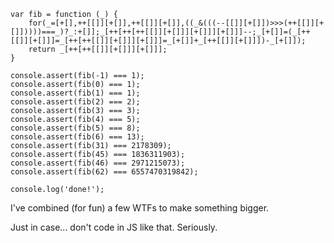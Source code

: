 ```
var fib = function (_) {
    for(_=[+[],++[[]][+[]],++[[]][+[]],((_&(((--[[]][+[]])>>>(++[[]][+[]]))))===_)?_:+[]];_[++[++[++[[]][+[]]][+[]]][+[]]]--;_[+[]]=(_[++[[]][+[]]]=_[++[++[[]][+[]]][+[]]]=_[+[]]+_[++[[]][+[]]])-_[+[]]);
    return _[++[++[[]][+[]]][+[]]];
}

console.assert(fib(-1) === 1);
console.assert(fib(0) === 1);
console.assert(fib(1) === 1);
console.assert(fib(2) === 2);
console.assert(fib(3) === 3);
console.assert(fib(4) === 5);
console.assert(fib(5) === 8);
console.assert(fib(6) === 13);
console.assert(fib(31) === 2178309);
console.assert(fib(45) === 1836311903);
console.assert(fib(46) === 2971215073);
console.assert(fib(62) === 6557470319842);
 
console.log('done!');
```

I've combined (for fun) a few WTFs to make something bigger.

Just in case... don't code in JS like that. Seriously.
